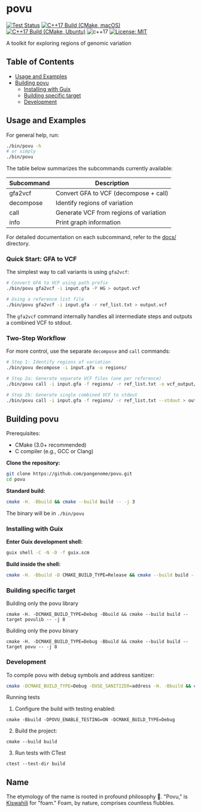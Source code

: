 # povu

[![Test Status](https://github.com/pangenome/povu/actions/workflows/test.yml/badge.svg?label=tests)](https://github.com/pangenome/povu/actions/workflows/test.yml)
[![C++17 Build (CMake, macOS)](https://github.com/pangenome/povu/actions/workflows/macos.yml/badge.svg)](https://github.com/pangenome/povu/actions/workflows/macos.yml)
[![C++17 Build (CMake, Ubuntu)](https://github.com/pangenome/povu/actions/workflows/build_cmake.yml/badge.svg)](https://github.com/pangenome/povu/actions/workflows/build_cmake.yml)
![c++17](https://img.shields.io/badge/cpp-c%2B%2B17-informational)
[![License: MIT](https://img.shields.io/badge/License-MIT-informational.svg)](https://opensource.org/licenses/MIT)

A toolkit for exploring regions of genomic variation

## Table of Contents
- [Usage and Examples](#usage-and-examples)
- [Building povu](#building-povu)
  - [Installing with Guix](#installing-with-guix)
  - [Building specific target](#building-specific-target)
  - [Development](#development)


## Usage and Examples

For general help, run:

```bash
./bin/povu -h
# or simply
./bin/povu
```

The table below summarizes the subcommands currently available:

| Subcommand | Description                            |
|------------|--------------------------------------- |
| gfa2vcf    | Convert GFA to VCF (decompose + call)  |
| decompose  | Identify regions of variation          |
| call       | Generate VCF from regions of variation |
| info       | Print graph information                |

For detailed documentation on each subcommand, refer to the [docs/](./docs) directory.

### Quick Start: GFA to VCF

The simplest way to call variants is using `gfa2vcf`:

```bash
# Convert GFA to VCF using path prefix
./bin/povu gfa2vcf -i input.gfa -P HG > output.vcf

# Using a reference list file
./bin/povu gfa2vcf -i input.gfa -r ref_list.txt > output.vcf
```

The `gfa2vcf` command internally handles all intermediate steps and outputs a combined VCF to stdout.

### Two-Step Workflow

For more control, use the separate `decompose` and `call` commands:

```bash
# Step 1: Identify regions of variation
./bin/povu decompose -i input.gfa -o regions/

# Step 2a: Generate separate VCF files (one per reference)
./bin/povu call -i input.gfa -f regions/ -r ref_list.txt -o vcf_output/

# Step 2b: Generate single combined VCF to stdout
./bin/povu call -i input.gfa -f regions/ -r ref_list.txt --stdout > output.vcf
```


## Building povu

Prerequisites:
- CMake (3.0+ recommended)
- C compiler (e.g., GCC or Clang)

**Clone the repository:**
```bash
git clone https://github.com/pangenome/povu.git
cd povu
```

**Standard build:**
```bash
cmake -H. -Bbuild && cmake --build build -- -j 3
```

The binary will be in `./bin/povu`

### Installing with Guix

**Enter Guix development shell:**
```bash
guix shell -C -N -D -f guix.scm
```

**Build inside the shell:**
```bash
cmake -H. -Bbuild -D CMAKE_BUILD_TYPE=Release && cmake --build build -- -j 3
```

### Building specific target

Building only the povu library

```
cmake -H. -DCMAKE_BUILD_TYPE=Debug -Bbuild && cmake --build build --target povulib -- -j 8
```

Building only the povu binary

```
cmake -H. -DCMAKE_BUILD_TYPE=Debug -Bbuild && cmake --build build --target povu -- -j 8
```

### Development

To compile povu with debug symbols and address sanitizer:

```bash
cmake -DCMAKE_BUILD_TYPE=Debug -DUSE_SANITIZER=address -H. -Bbuild && cmake --build build -- -j 3
```

Running tests

1. Configure the build with testing enabled:

```
cmake -Bbuild -DPOVU_ENABLE_TESTING=ON -DCMAKE_BUILD_TYPE=Debug
```

2. Build the project:
```
cmake --build build
```

3. Run tests with CTest

```
ctest --test-dir build
```

## Name

The etymology of the name is rooted in profound philosophy 🤔. "Povu," is [Kiswahili](https://en.wikipedia.org/wiki/Swahili_language) for "foam." Foam, by nature, comprises countless flubbles.
